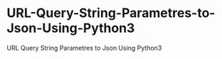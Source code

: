 # URL-Query-String-Parametres-to-Json-Using-Python3
URL Query String Parametres to Json Using Python3


